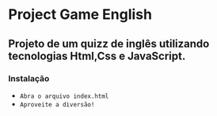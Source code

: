 # Project Game English

## Projeto de um quizz de inglês utilizando tecnologias Html,Css e JavaScript.

### Instalação
- `Abra o arquivo index.html`
- `Aproveite a diversão!`
 
